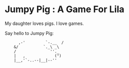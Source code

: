 Jumpy Pig : A Game For Lila
===========================

My daughter loves pigs.
I love games.

Say hello to Jumpy Pig:

```      __,---.__        Oink!
      ,-'         `-.__  /
    &/           `._\ _\
    /               ''._
    |   ,             (")
    |__,'`-..--|__|--''
```
